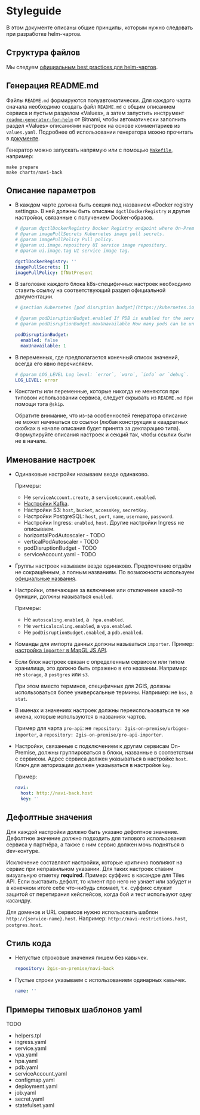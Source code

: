 # Styleguide

В этом документе описаны общие принципы, которым нужно следовать при разработке helm-чартов.

## Структура файлов

Мы следуем [официальным best practices для helm-чартов](https://helm.sh/docs/chart_best_practices/templates/#structure-of-templates).

## Генерация README.md

Файлы `README.md` формируются полуавтоматически. Для каждого чарта сначала необходимо создать файл `README.md` с общим описанием сервиса и пустым разделом «Values», а затем запустить инструмент [`readme-generator-for-helm`](https://github.com/bitnami-labs/readme-generator-for-helm) от Bitnami, чтобы автоматически заполнить раздел «Values» описаниями настроек на основе комментариев из `values.yaml`. Подробнее об использовании генератора можно прочитать в [документе](https://docs.google.com/document/d/1iEPG8tcCYu9q5iZssTAPOd43xh8uCQhNXyXhFPUTir8/edit).

Генератор можно запускать напрямую или с помощью [`Makefile`](Makefile), например:

```
make prepare
make charts/navi-back
```

## Описание параметров

- В каждом чарте должна быть секция под названием «Docker registry settings». В ней должны быть описаны `dgctlDockerRegistry` и другие настройки, связанные с получением Docker-образов.

  ```yaml
  # @param dgctlDockerRegistry Docker Registry endpoint where On-Premise services' images reside. Format: `host:port`.
  # @param imagePullSecrets Kubernetes image pull secrets.
  # @param imagePullPolicy Pull policy.
  # @param ui.image.repository UI service image repository.
  # @param ui.image.tag UI service image tag.
  
  dgctlDockerRegistry: ''
  imagePullSecrets: []
  imagePullPolicy: IfNotPresent
  ```

- В заголовке каждого блока k8s-специфичных настроек необходимо ставить ссылку на соответствующий раздел официальной документации.

  ```yaml
  # @section Kubernetes [pod disruption budget](https://kubernetes.io/docs/concepts/workloads/pods/disruptions/#pod-disruption-budgets) settings
  
  # @param podDisruptionBudget.enabled If PDB is enabled for the service.
  # @param podDisruptionBudget.maxUnavailable How many pods can be unavailable after the eviction.
  
  podDisruptionBudget:
    enabled: false
    maxUnavailable: 1
  ```

- В переменных, где предполагается конечный список значений, всегда его явно перечисляем.

  ```yaml
  # @param LOG_LEVEL Log level: `error`, `warn`, `info` or `debug`.
  LOG_LEVEL: error
  ```

- Константы или переменные, которые никогда не меняются при типовом использовании сервиса, следует скрывать из `README.md` при помощи тэга `@skip`.
  
  Обратите внимание, что из-за особенностей генератора описание не может начинаться со ссылки (любая конструкция в квадратных скобках в начале описания будет принята за декларацию типа). Формулируйте описания настроек и секций так, чтобы ссылки были не в начале.

## Именование настроек

- Одинаковые настройки называем везде одинаково.
  
  Примеры:
 
  - Не `serviceAccount.create`, а `serviceAccount.enabled`.
  - [Настройки Kafka](https://github.com/documentat-alibaev/on-premise-helm-charts/blob/1f7b7d269aec9c6e265c41da3718bfc9135125a1/charts/navi-back/values.yaml#L185).
  - Настройки S3: `host`, `bucket`, `accessKey`, `secretKey`.
  - Настройки PostgreSQL: `host`, `port`, `name`, `username`, `password`.
  - Настройки Ingress: `enabled`, `host`. Другие настройки Ingress не описываем.
  - horizontalPodAutoscaler - TODO
  - verticalPodAutoscaler - TODO
  - podDisruptionBudget - TODO
  - serviceAccount.yaml - TODO

- Группы настроек называем везде одинаково. Предпочтение отдаём не сокращённым, а полным названиям. По возможности используем [официальные названия](https://github.com/helm/helm/blob/main/pkg/releaseutil/kind_sorter.go#L72).

- Настройки, отвечающие за включение или отключение какой-то функции, должны называться `enabled`.

  Примеры:

  - Не `autoscaling.enabled`, а ` hpa.enabled`.
  - Не `verticalscaling.enabled`, а `vpa.enabled`.
  - Не `podDisruptionBudget.enabled`, а `pdb.enabled`.

- Команды для импорта данных должны называться `importer`. Пример: [настройка `importer` в MapGL JS API](https://github.com/2gis/on-premise-helm-charts/blob/master/charts/tiles-api/values.yaml#L258).

- Если блок настроек связан с определенным сервисом или типом хранилища, это должно быть отражено в его названии. Например: не `storage`, а `postgres` или `s3`.

  При этом вместо терминов, специфичных для 2GIS, должны использоваться более универсальные термины. Например: не `bss`, а `stat`.

- В именах и значениях настроек должны переиспользоваться те же имена, которые используются в названиях чартов.

  Пример для чарта `pro-api`: не `repository: 2gis-on-premise/urbigeo-importer`, а `repository: 2gis-on-premise/pro-api-importer`.

- Настройки, связанные с подключением к другим сервисам On-Premise, должны группироваться в блоки, названные в соответствии с сервисом. Адрес сервиса должен указываться в настройке `host`. Ключ для авторизации должен указываться в настройке `key`.

  Пример:

  ```yaml
  navi:
    host: http://navi-back.host
    key: ''
  ```

## Дефолтные значения

Для каждой настройки должно быть указано дефолтное значение. Дефолтное значение должно подходить для типового использования сервиса у партнёра, а также с ним сервис должен мочь подняться в dev-контуре.

Исключение составляют настройки, которые критично повлияют на сервис при неправильном указании. Для таких настроек ставим визуальную отметку **required**. Пример: суффикс в касандре для Tiles API. Если выставить дефолт, то клиент про него не узнает или забудет и в конечном итоге себе что-нибудь сломает, т.к. суффикс служит защитой от перетирания кейспейсов, когда бой и тест используют одну касандру.

Для доменов и URL сервисов нужно использовать шаблон `http://{service-name}.host`. Например: `http://navi-restrictions.host`, `postgres.host`.

## Стиль кода

- Непустые строковые значения пишем без кавычек.

  ```yaml
  repository: 2gis-on-premise/navi-back
  ```

- Пустые строки указываем с использованием одинарных кавычек.

  ```yaml
  name: ''
  ```

## Примеры типовых шаблонов yaml

TODO

- helpers.tpl
- ingress.yaml
- service.yaml
- vpa.yaml
- hpa.yaml
- pdb.yaml
- serviceAccount.yaml
- configmap.yaml
- deployment.yaml
- job.yaml
- secret.yaml
- statefulset.yaml

